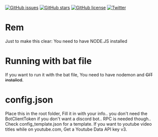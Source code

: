 [![GitHub issues](https://img.shields.io/github/issues/HeyItsMeNobody/Rem.svg)](https://github.com/HeyItsMeNobody/Rem/issues) [![GitHub stars](https://img.shields.io/github/stars/HeyItsMeNobody/Rem.svg)](https://github.com/HeyItsMeNobody/Rem/stargazers) [![GitHub license](https://img.shields.io/github/license/HeyItsMeNobody/Rem.svg)](https://github.com/HeyItsMeNobody/Rem) [![Twitter](https://img.shields.io/twitter/url/https/github.com/HeyItsMeNobody/Rem.svg?style=social)](https://twitter.com/intent/tweet?text=Wow:&url=https%3A%2F%2Fgithub.com%2FHeyItsMeNobody%2FRem)
# Rem
Just to make this clear: You need to have NODE.JS installed

# Running with bat file
If you want to run it with the bat file, You need to have nodemon and ~~GIT installed~~.

# config.json
Place this in the root folder, Fill it in with your info.. you don't need the BotClientToken if you don't want a discord bot.. RPC is needed though.. Check config_template.json for a template.
If you want to youtube video titles while on youtube.com, Get a Youtube Data API key v3.